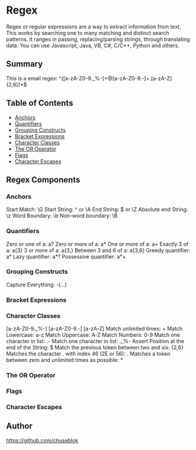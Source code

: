 # Regex

Regex or regular expressions are a way to extract information from text.
This works by searching one to many matching and distinct search patterns.
It ranges in passing, replacing/parsing strings, through translating data.
You can use Javascript, Java, VB, C#, C/C++, Python and others.

## Summary

This is a email regex: ^([a-zA-Z0-9._%-]+@[a-zA-Z0-9.-]+\.[a-zA-Z]{2,6})\*$

## Table of Contents

- [Anchors](#anchors)
- [Quantifiers](#quantifiers)
- [Grouping Constructs](#grouping-constructs)
- [Bracket Expressions](#bracket-expressions)
- [Character Classes](#character-classes)
- [The OR Operator](#the-or-operator)
- [Flags](#flags)
- [Character Escapes](#character-escapes)

## Regex Components

### Anchors

Start Match: \G
Start String: ^ or \A
End String: $ or \Z
Absolute end String: \z
Word Boundary: \b
Non-word boundary: \B

### Quantifiers

Zero or one of a: a?
Zero or more of a: a*
One or more of a: a+
Exactly 3 of a: a{3}
3 or more of a: a{3,}
Between 3 and 6 of a: a{3,6}
Greedy quantifier: a*
Lazy quantifier: a*?
Possessive quantifier: a*+

### Grouping Constructs

Capture Everything: -(...)

### Bracket Expressions

### Character Classes

[a-zA-Z0-9._%-]
[a-zA-Z0-9.-]
[a-zA-Z]
Match unlimited times: +
Match Lowercase: a-z
Match Uppercase: A-Z
Match Numbers: 0-9
Match one character in list: .-
Match one character in list: .\_%-
Assert Position at the end of the String: $
Match the previous token between two and six: {2,6}
Matches the character . with index 46 (2E or 56): \.
Matches a token between zero and unlimited times as possible: \*

### The OR Operator

### Flags

### Character Escapes

## Author

https://github.com/chuseblok
